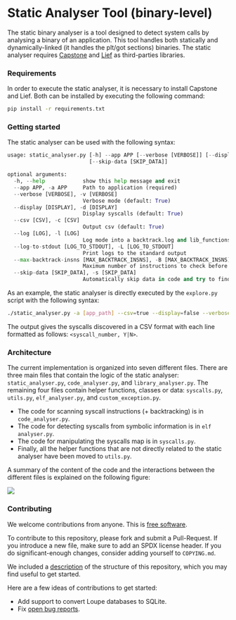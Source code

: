 # Static Analyser Tool (binary-level)

The static binary analyser is a tool designed to detect system calls by analysing a binary of an application. This tool handles both statically and dynamically-linked (it handles the plt/got sections) binaries. The static analyser requires [Capstone](https://pypi.org/project/capstone/) and [Lief](https://pypi.org/project/lief/) as third-parties libraries.

### Requirements

In order to execute the static analyser, it is necessary to install Capstone and Lief. Both can be installed by executing the following command:

```bash
pip install -r requirements.txt
```

### Getting started

The static analyser can be used with the following syntax:

```python
usage: static_analyser.py [-h] --app APP [--verbose [VERBOSE]] [--display [DISPLAY]] [--csv [CSV]] [--log [LOG]] [--log-to-stdout [LOG_TO_STDOUT]] [--max-backtrack-insns [MAX_BACKTRACK_INSNS]]
                          [--skip-data [SKIP_DATA]]

optional arguments:
  -h, --help            show this help message and exit
  --app APP, -a APP     Path to application (required)
  --verbose [VERBOSE], -v [VERBOSE]
                        Verbose mode (default: True)
  --display [DISPLAY], -d [DISPLAY]
                        Display syscalls (default: True)
  --csv [CSV], -c [CSV]
                        Output csv (default: True)
  --log [LOG], -l [LOG]
                        Log mode into a backtrack.log and lib_functions.log files (default: False)
  --log-to-stdout [LOG_TO_STDOUT], -L [LOG_TO_STDOUT]
                        Print logs to the standard output
  --max-backtrack-insns [MAX_BACKTRACK_INSNS], -B [MAX_BACKTRACK_INSNS]
                        Maximum number of instructions to check before a syscall instruction to find its id (default: 20)
  --skip-data [SKIP_DATA], -s [SKIP_DATA]
                        Automatically skip data in code and try to find the next instruction (default: False - [EXPERIMENTAL] may lead to errors)
```

As an example, the static analyser is directly executed by the  `explore.py` script with the following syntax:

```bash
./static_analyser.py -a [app_path] --csv=true --display=false --verbose=false
```

The output gives the syscalls discovered in a CSV format with each line formatted as follows: `<syscall_number, Y|N>`.

### Architecture

The current implementation is organized into seven different files. There are three main files that contain the logic of the static analyser: `static_analyser.py`, `code_analyser.py`, and `library_analyser.py`. The remaining four files contain helper functions, classes or data: `syscalls.py`, `utils.py`, `elf_analyser.py`, and `custom_exception.py`.

- The code for scanning syscall instructions (+ backtracking) is in `code_analyser.py`.
- The code for detecting syscalls from symbolic information is in `elf analyser.py`.
- The code for manipulating the syscalls map is in  `syscalls.py`.
- Finally, all the helper functions that are not directly related to the static analyser have been moved to `utils.py`.

A summary of the content of the code and the interactions between the different files is explained on the following figure:

[<img src="https://people.montefiore.uliege.be/gain/public/syscalls_architecture.png">](https://people.montefiore.uliege.be/gain/public/syscalls_architecture.png/)

### Contributing

We welcome contributions from anyone. This is [free
software](https://github.com/unikraft/loupe/blob/staging/COPYING.md).

To contribute to this repository, please fork and submit a Pull-Request. If you
introduce a new file, make sure to add an SPDX license header. If you do
significant-enough changes, consider adding yourself to `COPYING.md`.

We included a
[description](https://github.com/unikraft/loupe/blob/staging/doc/STRUCTURE.md) of
the structure of this repository, which you may find useful to get started.

Here are a few ideas of contributions to get started:

- Add support to convert Loupe databases to SQLite.
- Fix [open bug reports](https://github.com/unikraft/loupe/issues).
